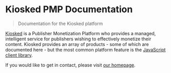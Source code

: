 # Kiosked PMP Documentation
> Documentation for the Kiosked platform

[Kiosked](http://kiosked.com) is a Publisher Monetization Platform who provides a managed, intelligent service for publishers wishing to effectively monetize their content. Kiosked provides an array of products - some of which are documented here - but the most common platform feature is the [JavaScript client library](script/index.md).

If you would like to get in contact, please visit [our homepage](http://kiosked.com/).
